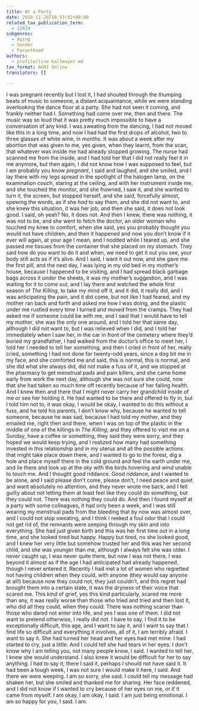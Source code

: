 ```yaml
---
title: At a Party
date: 2018-11-26T18:53:02+00:00
related_tax_publication_term:
  - 12819
subgenres:
  - Aging
  - Gender
  - Parenthood
authors:
  - profile/line-kallmayer.md
tax_format: AGNI Online
translators: []

---
```

I was pregnant recently but I lost it, I had shouted through the thumping beats of music to someone, a distant acquaintance, while we were standing overlooking the dance floor at a party. She had not seen it coming, and frankly neither had I. Something had come over me, then and there. The music was so loud that it was pretty much impossible to have a conversation of any kind. I was sweating from the dancing, I had not moved like this in a long time, and now I had had the first drops of alcohol, two to three glasses of white wine, in months. It was about a week after my abortion that was given to me, yes given, when they learnt, from the scan, that whatever was inside me had already stopped growing. The nurse had scanned me from the inside, and I had told her that I did not really feel it in me anymore, but then again, I did not know how I was supposed to feel, but I am probably you know _pregnant_, I said and laughed, and she smiled, and I lay there with my legs spread in the spotlight of the halogen lamp, on the examination couch, staring at the ceiling, and with her instrument inside me, and she touched the monitor, and she frowned, I saw it, and she wanted to turn it, the screen, but stopped herself, and she said, forcefully almost, spewing the words, as if she _had_ to say them, and she did not want to, and she knew this situation, it was her job, and then she said, it does not look good. I said, oh yeah? No, it does not. And then I knew, there was nothing, it was not to be, and she went to fetch the doctor, an older woman who touched my knee to comfort, when she said, yes you probably thought you would not have children, and then it happened and now you don’t know if it ever will again, at your age I mean, and I nodded while I teared up, and she passed me tissues from the container that she placed on my stomach. They said how do you want to do it and when, we need to get it out you see, your body still acts as if it’s alive. And I said, I want it out now, and she gave me the first pill, and the next day, I was lying in my old bed in my mother’s house, because I happened to be visiting, and I had spread black garbage bags across it under the sheets, it was my mother’s suggestion, and I was waiting for it to come out, and I lay there and watched the whole first season of _The Killing_, to take my mind off it, and it did, it really did, and I was anticipating the pain, and it did come, but not like I had feared, and my mother ran back and forth and asked me how I was doing, and the plastic under me rustled every time I turned and moved from the cramps. They had asked me if someone could be with me, and I said that I would have to tell my mother, she was the only one around, and I told her that same day, although I did not want to, but I was relieved when I did, and I told her immediately when I saw her, in the car in front of the cemetery where they’d buried my grandfather, I had walked from the doctor’s office to meet her, I told her I needed to tell her something, and then I cried in front of her, really cried, something I had not done for twenty-odd years, since a dog bit me in my face, and she comforted me and said, this is normal, this is normal, and she did what she always did, did not make a fuss of it, and we stopped at the pharmacy to get menstrual pads and pain killers, and she came home early from work the next day, although she was not sure she could, now that she had taken so much time off recently because of her failing health. And I knew then and there that I might never carry her grandchild inside of me or see her holding it. He had wanted to be there and offered to fly in, but I told him not to, it was okay, I would be okay, I wanted to do this without a fuss, and he told his parents, I don’t know why, because he wanted to tell someone, because he was sad, because I had told my mother, and they emailed me, right then and there, when I was on top of the plastic in the middle of one of the killings in _The Killing_, and they offered to visit me on a Sunday, have a coffee or something, they said they were sorry, and they hoped we would keep trying, and I realized how many had something invested in this relationship and in my uterus and all the possible actions that might take place down there, and I wanted to go to the forest, dig a hole and place myself there in the cold ground and feel the earth under me, and lie there and look up at the sky with the birds hovering and wind unable to touch me. And I thought good riddance. Good riddance, and I wanted to be alone, and I said please don’t come, please don’t, I need peace and quiet and want absolutely no attention, and they never wrote me back, and I felt guilty about not letting them at least feel like they could do something, but they could not. There was nothing they could do. And then I found myself at a party with some colleagues, it had only been a week, and I was still wearing my menstrual pads from the bleeding that by now was almost over, and I could not stop sweating, and I think I reeked a foul odor that I could not get rid of, the remnants were seeping through my skin and into everything. She had just given birth and this was her first time out in a long time, and she looked tired but happy. Happy but tired, no she looked good, and I knew her very little but somehow trusted her and this was her second child, and she was younger than me, although I always felt she was older. I never caught up, I was never quite there, but now I was not there, I was beyond it almost as if the age I had anticipated had already happened, though I never entered it. Recently I had met a lot of women who regretted not having children when they could, with anyone (they would say anyone at all!) because now they could not, they just couldn’t, and this regret had brought them into a certain state, it was the dryness of their voice that scared me. This _kind_ of grief, yes this kind particularly, scared me more than any, it was really worse than those who tried and tried and then lost it, who did all they could, when they could. There was nothing scarier than those who dared not enter into life, and yes I was one of them. I did not want to pretend otherwise, I really did not. I have to say, I find it to be exceptionally difficult, this age, and I want to say it, and I want to say that I find life so difficult and everything it involves, all of it, I am terribly afraid.
I want to say it.
She had turned her head and her eyes had met mine.
I had started to cry, just a little.
And I could tell she had tears in her eyes. I don’t know why I am telling you, not many people know, I said. I wanted to tell her, I knew she would understand. I also knew it would be difficult for her to say anything. I had to say it; there I said it, perhaps I should not have said it. It had been a tough week, I was not sure I would make it here, I said. And there we were weeping. I am so sorry, she said. I could tell my message had shaken her, but she smiled and thanked me for sharing. Her face reddened, and I did not know if I wanted to cry because of her eyes on me, or if it came from myself. I am okay, I am okay, I said. I am just being emotional. I am so happy for you, I said. I am.